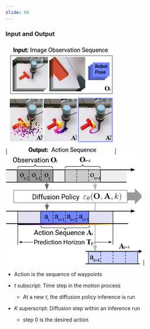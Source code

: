```yaml
---
slide: 04
---
```


### Input and Output


|<img src="assets/img/io.png" height="300" width="auto" /> |<img src="assets/img/formulate.png" height="300" width="auto" />  |

- Action is the sequence of waypoints

- $t$ subscript: Time step in the motion process
    - At a new $t$, the diffusion policy inference is run 
- $K$ superscript: Diffusion step within an inference run
    - step $0$ is the desired action